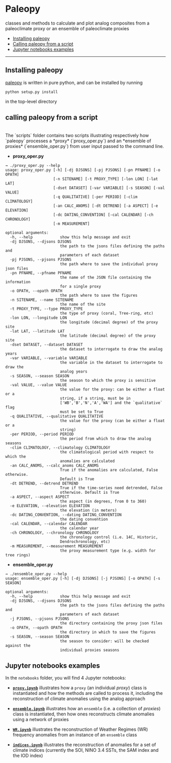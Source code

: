 # Paleopy

classes and methods to calculate and plot analog composites from
a paleoclimate proxy or an ensemble of paleoclimate proxies

- [Installing paleopy](#Installing-paleopy)
- [Calling paleopy from a script](#calling-paleopy-from-a-script)
- [Jupyter notebooks examples](#jupyter-notebooks-examples)

<hr>

## Installing paleopy

[paleopy](https://github.com/nicolasfauchereau/paleopy) is written in pure python, and can be installed by running

```
python setup.py install
```
in the top-level directory

## calling paleopy from a script  
<br>
The `scripts` folder contains two scripts illustrating respectively
how `paleopy` processes a *proxy* (`proxy_oper.py`) and an *ensemble
of proxies* (`ensemble_oper.py`) from user input passed to the command line.

+ **proxy_oper.py**

```
→ ./proxy_oper.py --help
usage: proxy_oper.py [-h] [-dj DJSONS] [-pj PJSONS] [-pn PFNAME] [-o OPATH]
                     [-n SITENAME] [-t PROXY_TYPE] [-lon LON] [-lat LAT]
                     [-dset DATASET] [-var VARIABLE] [-s SEASON] [-val VALUE]
                     [-q QUALITATIVE] [-per PERIOD] [-clim CLIMATOLOGY]
                     [-an CALC_ANOMS] [-dt DETREND] [-a ASPECT] [-e ELEVATION]
                     [-dc DATING_CONVENTION] [-cal CALENDAR] [-ch CHRONOLOGY]
                     [-m MEASUREMENT]

optional arguments:
  -h, --help            show this help message and exit
  -dj DJSONS, --djsons DJSONS
                        the path to the jsons files defining the paths and
                        parameters of each dataset
  -pj PJSONS, --pjsons PJSONS
                        the path where to save the individual proxy json files
  -pn PFNAME, --pfname PFNAME
                        the name of the JSON file containing the information
                        for a single proxy
  -o OPATH, --opath OPATH
                        the path where to save the figures
  -n SITENAME, --name SITENAME
                        the name of the site
  -t PROXY_TYPE, --type PROXY_TYPE
                        the type of proxy (coral, Tree-ring, etc)
  -lon LON, --longitude LON
                        the longitude (decimal degree) of the proxy site
  -lat LAT, --latitude LAT
                        the latitude (decimal degree) of the proxy site
  -dset DATASET, --dataset DATASET
                        the dataset to interrogate to draw the analog years
  -var VARIABLE, --variable VARIABLE
                        the variable in the dataset to interrogate to draw the
                        analog years
  -s SEASON, --season SEASON
                        the season to which the proxy is sensitive
  -val VALUE, --value VALUE
                        the value for the proxy: can be either a float or a
                        string, if a string, must be in
                        ['WB','B','N','A','WA'] and the `qualitative` flag
                        must be set to True
  -q QUALITATIVE, --qualitative QUALITATIVE
                        the value for the proxy (can be either a float or a
                        string)
  -per PERIOD, --period PERIOD
                        the period from which to draw the analog seasons
  -clim CLIMATOLOGY, --climatology CLIMATOLOGY
                        the climatological period with respect to which the
                        anomalies are calculated
  -an CALC_ANOMS, --calc_anoms CALC_ANOMS
                        True if the anomalies are calculated, False otherwise.
                        Default is True
  -dt DETREND, --detrend DETREND
                        True if the time-series need detrended, False
                        otherwise. Default is True
  -a ASPECT, --aspect ASPECT
                        the aspect (in degrees, from 0 to 360)
  -e ELEVATION, --elevation ELEVATION
                        the elevation (in meters)
  -dc DATING_CONVENTION, --dating DATING_CONVENTION
                        the dating convention
  -cal CALENDAR, --calendar CALENDAR
                        the calendar year
  -ch CHRONOLOGY, --chronology CHRONOLOGY
                        the chronology control (i.e. 14C, Historic,
                        Dendrochronology, etc)
  -m MEASUREMENT, --measurement MEASUREMENT
                        the proxy measurement type (e.g. width for tree rings)
```

+ **ensemble_oper.py**

```
→ ./ensemble_oper.py --help
usage: ensemble_oper.py [-h] [-dj DJSONS] [-j PJSONS] [-o OPATH] [-s SEASON]

optional arguments:
  -h, --help            show this help message and exit
  -dj DJSONS, --djsons DJSONS
                        the path to the jsons files defining the paths and
                        parameters of each dataset
  -j PJSONS, --pjsons PJSONS
                        the directory containing the proxy json files
  -o OPATH, --opath OPATH
                        the directory in which to save the figures
  -s SEASON, --season SEASON
                        the season to consider: will be checked against the
                        individual proxies seasons
```

## Jupyter notebooks examples

In the `notebooks` folder, you will find 4 Jupyter notebooks:

+ [**`proxy.ipynb`**](https://github.com/nicolasfauchereau/paleopy/blob/master/notebooks/proxy.ipynb)
illustrates how a `proxy` (an individual *proxy*) class is instantiated and how
the methods are called to process it, including
the reconstruction of climate anomalies using the analog approach

+ [**`ensemble.ipynb`**](https://github.com/nicolasfauchereau/paleopy/blob/master/notebooks/ensemble.ipynb) illustrates how an `ensemble` (i.e. a collection of *proxies*) class is instantiated, then how ones reconstructs climate
anomalies using a network of proxies

+ [**`WR.ipynb`**](https://github.com/nicolasfauchereau/paleopy/blob/master/notebooks/WR.ipynb)
illustrates the reconstruction of Weather Regimes (WR) frequency anomalies from an instance of an `ensemble` class

+ [**`indices.ipynb`**](https://github.com/nicolasfauchereau/paleopy/blob/master/notebooks/indices.ipynb)
illustrates the reconstruction of anomalies for
a set of climate indices (currently the SOI, NINO 3.4 SSTs, the SAM index and the IOD index)
